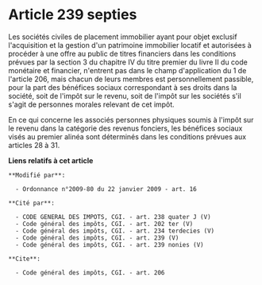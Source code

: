# Article 239 septies

Les sociétés civiles de placement immobilier ayant pour objet exclusif l'acquisition et la gestion d'un patrimoine immobilier
locatif et autorisées à procéder à une offre au public de titres financiers dans les conditions prévues par la section 3 du
chapitre IV du titre premier du livre II du code monétaire et financier, n'entrent pas dans le champ d'application du 1 de
l'article 206, mais chacun de leurs membres est personnellement passible, pour la part des bénéfices sociaux correspondant à
ses droits dans la société, soit de l'impôt sur le revenu, soit de l'impôt sur les sociétés s'il s'agit de personnes morales
relevant de cet impôt. 

En ce qui concerne les associés personnes physiques soumis à l'impôt sur le revenu dans la catégorie des revenus fonciers,
les bénéfices sociaux visés au premier alinéa sont déterminés dans les conditions prévues aux articles 28 à 31.

**Liens relatifs à cet article**

	**Modifié par**:

	  - Ordonnance n°2009-80 du 22 janvier 2009 - art. 16

	**Cité par**:

	  - CODE GENERAL DES IMPOTS, CGI. - art. 238 quater J (V)
	  - Code général des impôts, CGI. - art. 202 ter (V)
	  - Code général des impôts, CGI. - art. 234 terdecies (V)
	  - Code général des impôts, CGI. - art. 239 (V)
	  - Code général des impôts, CGI. - art. 239 nonies (V)

	**Cite**:

	  - Code général des impôts, CGI. - art. 206
